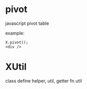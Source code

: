 pivot
=====

javascript pivot table

example:

    X.pivot();
    <div />

XUtil
==
class define helper, util, getter fn util
